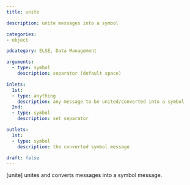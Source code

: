 ```yaml
---
title: unite

description: unite messages into a symbol

categories:
- object

pdcategory: ELSE, Data Management

arguments:
  - type: symbol
    description: separator (default space)

inlets:
  1st:
  - type: anything
    description: any message to be united/converted into a symbol
  2nd:
  - type: symbol
    description: set separator

outlets:
  1st:
  - type: symbol
    description: the converted symbol message

draft: false
---
```


[unite] unites and converts messages into a symbol message.
